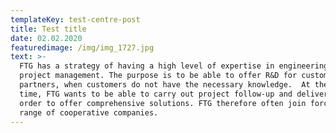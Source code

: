 ```yaml
---
templateKey: test-centre-post
title: Test title
date: 02.02.2020
featuredimage: /img/img_1727.jpg
text: >-
  FTG has a strategy of having a high level of expertise in engineering and
  project management. The purpose is to be able to offer R&D for customers and
  partners, when customers do not have the necessary knowledge.  At the same
  time, FTG wants to be able to carry out project follow-up and deliveries, in
  order to offer comprehensive solutions. FTG therefore often join forces with a
  range of cooperative companies.
---
```

